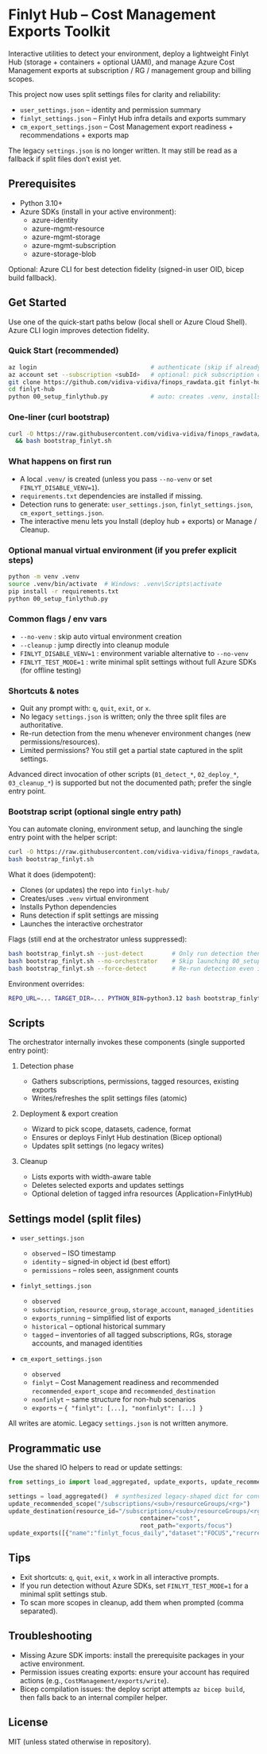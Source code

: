 # Finlyt Hub – Cost Management Exports Toolkit

Interactive utilities to detect your environment, deploy a lightweight Finlyt Hub (storage + containers + optional UAMI), and manage Azure Cost Management exports at subscription / RG / management group and billing scopes.

This project now uses split settings files for clarity and reliability:
- `user_settings.json` – identity and permission summary
- `finlyt_settings.json` – Finlyt Hub infra details and exports summary
- `cm_export_settings.json` – Cost Management export readiness + recommendations + exports map

The legacy `settings.json` is no longer written. It may still be read as a fallback if split files don’t exist yet.

## Prerequisites

- Python 3.10+
- Azure SDKs (install in your active environment):
	- azure-identity
	- azure-mgmt-resource
	- azure-mgmt-storage
	- azure-mgmt-subscription
	- azure-storage-blob

Optional: Azure CLI for best detection fidelity (signed-in user OID, bicep build fallback).

## Get Started

Use one of the quick-start paths below (local shell or Azure Cloud Shell). Azure CLI login improves detection fidelity.

### Quick Start (recommended)
```bash
az login                                # authenticate (skip if already logged in)
az account set --subscription <subId>   # optional: pick subscription context
git clone https://github.com/vidiva-vidiva/finops_rawdata.git finlyt-hub
cd finlyt-hub
python 00_setup_finlythub.py            # auto: creates .venv, installs deps, runs detection, launches menu
```

### One‑liner (curl bootstrap)
```bash
curl -O https://raw.githubusercontent.com/vidiva-vidiva/finops_rawdata/main/bootstrap_finlyt.sh \
  && bash bootstrap_finlyt.sh
```

### What happens on first run
- A local `.venv/` is created (unless you pass `--no-venv` or set `FINLYT_DISABLE_VENV=1`).
- `requirements.txt` dependencies are installed if missing.
- Detection runs to generate: `user_settings.json`, `finlyt_settings.json`, `cm_export_settings.json`.
- The interactive menu lets you Install (deploy hub + exports) or Manage / Cleanup.

### Optional manual virtual environment (if you prefer explicit steps)
```bash
python -m venv .venv
source .venv/bin/activate  # Windows: .venv\Scripts\activate
pip install -r requirements.txt
python 00_setup_finlythub.py
```

### Common flags / env vars
- `--no-venv` : skip auto virtual environment creation
- `--cleanup` : jump directly into cleanup module
- `FINLYT_DISABLE_VENV=1` : environment variable alternative to `--no-venv`
- `FINLYT_TEST_MODE=1` : write minimal split settings without full Azure SDKs (for offline testing)

### Shortcuts & notes
- Quit any prompt with: `q`, `quit`, `exit`, or `x`.
- No legacy `settings.json` is written; only the three split files are authoritative.
- Re-run detection from the menu whenever environment changes (new permissions/resources).
- Limited permissions? You still get a partial state captured in the split settings.

Advanced direct invocation of other scripts (`01_detect_*`, `02_deploy_*`, `03_cleanup_*`) is supported but not the documented path; prefer the single entry point.

### Bootstrap script (optional single entry path)

You can automate cloning, environment setup, and launching the single entry point with the helper script:

```bash
curl -O https://raw.githubusercontent.com/vidiva-vidiva/finops_rawdata/main/bootstrap_finlyt.sh
bash bootstrap_finlyt.sh
```

What it does (idempotent):
- Clones (or updates) the repo into `finlyt-hub/`
- Creates/uses `.venv` virtual environment
- Installs Python dependencies
- Runs detection if split settings are missing
- Launches the interactive orchestrator

Flags (still end at the orchestrator unless suppressed):
```bash
bash bootstrap_finlyt.sh --just-detect        # Only run detection then exit
bash bootstrap_finlyt.sh --no-orchestrator    # Skip launching 00_setup after detection
bash bootstrap_finlyt.sh --force-detect       # Re-run detection even if files exist
```

Environment overrides:
```bash
REPO_URL=... TARGET_DIR=... PYTHON_BIN=python3.12 bash bootstrap_finlyt.sh
```


## Scripts

The orchestrator internally invokes these components (single supported entry point):

1) Detection phase
   - Gathers subscriptions, permissions, tagged resources, existing exports
   - Writes/refreshes the split settings files (atomic)

2) Deployment & export creation
   - Wizard to pick scope, datasets, cadence, format
   - Ensures or deploys Finlyt Hub destination (Bicep optional)
   - Updates split settings (no legacy writes)

3) Cleanup
   - Lists exports with width-aware table
   - Deletes selected exports and updates settings
   - Optional deletion of tagged infra resources (Application=FinlytHub)

## Settings model (split files)

- `user_settings.json`
	- `observed` – ISO timestamp
	- `identity` – signed-in object id (best effort)
	- `permissions` – roles seen, assignment counts

- `finlyt_settings.json`
	- `observed`
	- `subscription`, `resource_group`, `storage_account`, `managed_identities`
	- `exports_running` – simplified list of exports
	- `historical` – optional historical summary
	- `tagged` – inventories of all tagged subscriptions, RGs, storage accounts, and managed identities

- `cm_export_settings.json`
	- `observed`
	- `finlyt` – Cost Management readiness and recommended `recommended_export_scope` and `recommended_destination`
	- `nonfinlyt` – same structure for non-hub scenarios
	- `exports` – `{ "finlyt": [...], "nonfinlyt": [...] }`

All writes are atomic. Legacy `settings.json` is not written anymore.

## Programmatic use

Use the shared IO helpers to read or update settings:

```python
from settings_io import load_aggregated, update_exports, update_recommended_scope, update_destination

settings = load_aggregated()  # synthesized legacy-shaped dict for convenience
update_recommended_scope("/subscriptions/<sub>/resourceGroups/<rg>")
update_destination(resource_id="/subscriptions/<sub>/resourceGroups/<rg>/providers/Microsoft.Storage/storageAccounts/<sa>",
									 container="cost",
									 root_path="exports/focus")
update_exports([{"name":"finlyt_focus_daily","dataset":"FOCUS","recurrence":"Daily","container":"daily"}])
```

## Tips

- Exit shortcuts: `q`, `quit`, `exit`, `x` work in all interactive prompts.
- If you run detection without Azure SDKs, set `FINLYT_TEST_MODE=1` for a minimal split settings stub.
- To scan more scopes in cleanup, add them when prompted (comma separated).

## Troubleshooting

- Missing Azure SDK imports: install the prerequisite packages in your active environment.
- Permission issues creating exports: ensure your account has required actions (e.g., `CostManagement/exports/write`).
- Bicep compilation issues: the deploy script attempts `az bicep build`, then falls back to an internal compiler helper.

## License

MIT (unless stated otherwise in repository).
